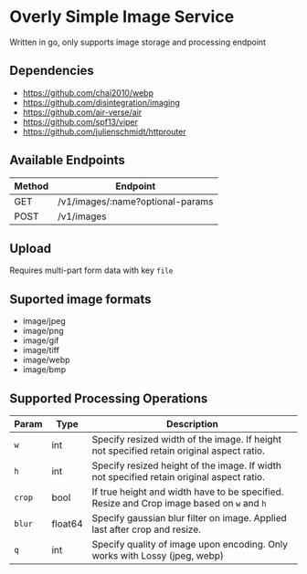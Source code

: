 # Overly Simple Image Service

Written in go, only supports image storage and processing endpoint

## Dependencies

- https://github.com/chai2010/webp
- https://github.com/disintegration/imaging
- https://github.com/air-verse/air
- https://github.com/spf13/viper
- https://github.com/julienschmidt/httprouter

## Available Endpoints

| Method     | Endpoint |
| ----------- | ----------- |
| GET     | /v1/images/:name?optional-params      |
| POST   | /v1/images        |

## Upload

Requires multi-part form data with key `file`

## Suported image formats

- image/jpeg
- image/png
- image/gif
- image/tiff
- image/webp
- image/bmp

## Supported Processing Operations

| Param       | Type        |  Description                                                                               |
| ----------- | ----------- | ------------------------------------------------------------------------------------------ |
| `w`         | int         |  Specify resized width of the image. If height not specified retain original aspect ratio. |
| `h`         | int         |  Specify resized height of the image. If width not specified retain original aspect ratio. |
| `crop`      | bool        |  If true height and width have to be specified. Resize and Crop image based on `w` and `h` |
| `blur`      | float64     |  Specify gaussian blur filter on image. Applied last after crop and resize.                |
| `q`         | int         |  Specify quality of image upon encoding. Only works with Lossy (jpeg, webp)                |

